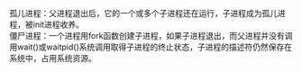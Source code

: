 孤儿进程：父进程退出后，它的一个或多个子进程还在运行，子进程成为孤儿进程，被init进程收养。  
僵尸进程：一个进程用fork函数创建子进程，如果子进程退出，而父进程并没有调用wait()或waitpid()系统调用取得子进程的终止状态，子进程的描述符仍然保存在系统中，占用系统资源。